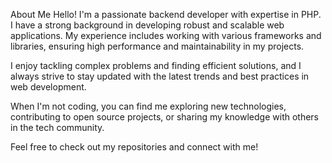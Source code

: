 About Me
Hello! I'm a passionate backend developer with expertise in PHP. I have a strong background in developing robust and scalable web applications. My experience includes working with various frameworks and libraries, ensuring high performance and maintainability in my projects.

I enjoy tackling complex problems and finding efficient solutions, and I always strive to stay updated with the latest trends and best practices in web development.

When I'm not coding, you can find me exploring new technologies, contributing to open source projects, or sharing my knowledge with others in the tech community.

Feel free to check out my repositories and connect with me!

